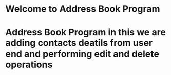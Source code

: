 # Welcome to Address Book Program
# Address Book Program in this we are adding contacts deatils from user end and performing edit and delete operations
